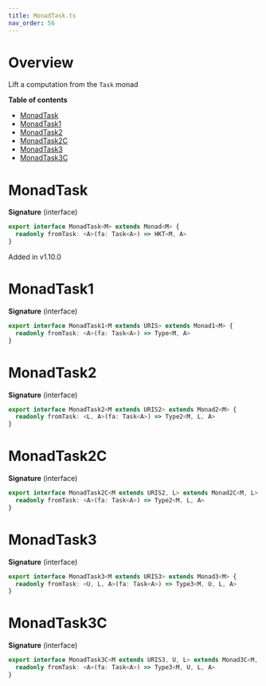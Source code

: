 ```yaml
---
title: MonadTask.ts
nav_order: 56
---
```


# Overview

Lift a computation from the `Task` monad

<!-- START doctoc generated TOC please keep comment here to allow auto update -->
<!-- DON'T EDIT THIS SECTION, INSTEAD RE-RUN doctoc TO UPDATE -->
**Table of contents**

- [MonadTask](#monadtask)
- [MonadTask1](#monadtask1)
- [MonadTask2](#monadtask2)
- [MonadTask2C](#monadtask2c)
- [MonadTask3](#monadtask3)
- [MonadTask3C](#monadtask3c)

<!-- END doctoc generated TOC please keep comment here to allow auto update -->

# MonadTask

**Signature** (interface)

```ts
export interface MonadTask<M> extends Monad<M> {
  readonly fromTask: <A>(fa: Task<A>) => HKT<M, A>
}
```

Added in v1.10.0

# MonadTask1

**Signature** (interface)

```ts
export interface MonadTask1<M extends URIS> extends Monad1<M> {
  readonly fromTask: <A>(fa: Task<A>) => Type<M, A>
}
```

# MonadTask2

**Signature** (interface)

```ts
export interface MonadTask2<M extends URIS2> extends Monad2<M> {
  readonly fromTask: <L, A>(fa: Task<A>) => Type2<M, L, A>
}
```

# MonadTask2C

**Signature** (interface)

```ts
export interface MonadTask2C<M extends URIS2, L> extends Monad2C<M, L> {
  readonly fromTask: <A>(fa: Task<A>) => Type2<M, L, A>
}
```

# MonadTask3

**Signature** (interface)

```ts
export interface MonadTask3<M extends URIS3> extends Monad3<M> {
  readonly fromTask: <U, L, A>(fa: Task<A>) => Type3<M, U, L, A>
}
```

# MonadTask3C

**Signature** (interface)

```ts
export interface MonadTask3C<M extends URIS3, U, L> extends Monad3C<M, U, L> {
  readonly fromTask: <A>(fa: Task<A>) => Type3<M, U, L, A>
}
```
